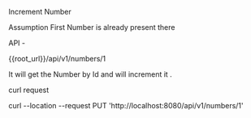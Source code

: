 Increment Number 

Assumption 
First Number is already present there

API - 

{{root_url}}/api/v1/numbers/1

It will get the Number by Id and will increment it .

curl request 

curl --location --request PUT 'http://localhost:8080/api/v1/numbers/1'


